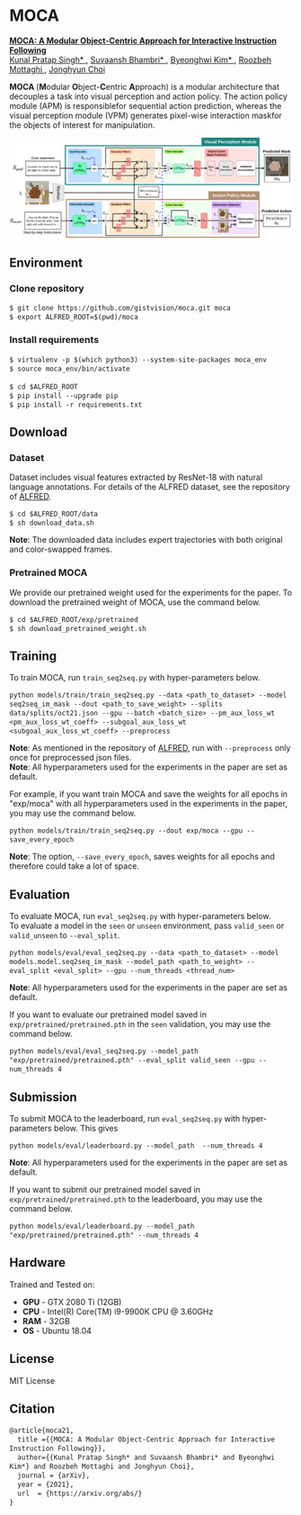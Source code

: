 # MOCA
<a href=""> <b> MOCA: A Modular Object-Centric Approach for Interactive Instruction Following </b> </a>
<br>
<a href=""> Kunal Pratap Singh* </a>,
<a href=""> Suvaansh Bhambri* </a>,
<a href=""> Byeonghwi Kim* </a>,
<a href="http://roozbehm.info/"> Roozbeh Mottaghi </a>,
<a href="http://ppolon.github.io/"> Jonghyun Choi </a>

<b> MOCA </b> (<b>M</b>odular <b>O</b>bject-<b>C</b>entric <b>A</b>pproach) is a modular architecture that decouples a task into visual perception and action policy.
The action policy module (APM) is responsiblefor sequential action prediction, whereas the visual perception module (VPM) generates pixel-wise interaction maskfor the objects of interest for manipulation.

<img src="media/moca.png" alt="MOCA">


## Environment
### Clone repository
```
$ git clone https://github.com/gistvision/moca.git moca
$ export ALFRED_ROOT=$(pwd)/moca
```

### Install requirements
```
$ virtualenv -p $(which python3) --system-site-packages moca_env
$ source moca_env/bin/activate

$ cd $ALFRED_ROOT
$ pip install --upgrade pip
$ pip install -r requirements.txt
```


## Download
### Dataset
Dataset includes visual features extracted by ResNet-18 with natural language annotations.
For details of the ALFRED dataset, see the repository of <a href="https://github.com/askforalfred/alfred">ALFRED</a>.
```
$ cd $ALFRED_ROOT/data
$ sh download_data.sh
```
**Note**: The downloaded data includes expert trajectories with both original and color-swapped frames.

### Pretrained MOCA
We provide our pretrained weight used for the experiments for the paper.
To download the pretrained weight of MOCA, use the command below.
```
$ cd $ALFRED_ROOT/exp/pretrained
$ sh download_pretrained_weight.sh
```


## Training
To train MOCA, run `train_seq2seq.py` with hyper-parameters below. <br>
```
python models/train/train_seq2seq.py --data <path_to_dataset> --model seq2seq_im_mask --dout <path_to_save_weight> --splits data/splits/oct21.json --gpu --batch <batch_size> --pm_aux_loss_wt <pm_aux_loss_wt_coeff> --subgoal_aux_loss_wt <subgoal_aux_loss_wt_coeff> --preprocess
```
**Note**: As mentioned in the repository of <a href="https://github.com/askforalfred/alfred/tree/master/models">ALFRED</a>, run with `--preprocess` only once for preprocessed json files. <br>
**Note**: All hyperparameters used for the experiments in the paper are set as default.

For example, if you want train MOCA and save the weights for all epochs in "exp/moca" with all hyperparameters used in the experiments in the paper, you may use the command below. <br>
```
python models/train/train_seq2seq.py --dout exp/moca --gpu --save_every_epoch
```
**Note**: The option, `--save_every_epoch`, saves weights for all epochs and therefore could take a lot of space.


## Evaluation
To evaluate MOCA, run `eval_seq2seq.py` with hyper-parameters below. <br>
To evaluate a model in the `seen` or `unseen` environment, pass `valid_seen` or `valid_unseen` to `--eval_split`.
```
python models/eval/eval_seq2seq.py --data <path_to_dataset> --model models.model.seq2seq_im_mask --model_path <path_to_weight> --eval_split <eval_split> --gpu --num_threads <thread_num>
```
**Note**: All hyperparameters used for the experiments in the paper are set as default.

If you want to evaluate our pretrained model saved in `exp/pretrained/pretrained.pth` in the `seen` validation, you may use the command below.
```
python models/eval/eval_seq2seq.py --model_path "exp/pretrained/pretrained.pth" --eval_split valid_seen --gpu --num_threads 4
```


## Submission
To submit MOCA to the leaderboard, run `eval_seq2seq.py` with hyper-parameters below.
This gives 
```
python models/eval/leaderboard.py --model_path  --num_threads 4
```
**Note**: All hyperparameters used for the experiments in the paper are set as default.

If you want to submit our pretrained model saved in `exp/pretrained/pretrained.pth` to the leaderboard, you may use the command below.
```
python models/eval/leaderboard.py --model_path "exp/pretrained/pretrained.pth" --num_threads 4
```


## Hardware 
Trained and Tested on:
- **GPU** - GTX 2080 Ti (12GB)
- **CPU** - Intel(R) Core(TM) i9-9900K CPU @ 3.60GHz
- **RAM** - 32GB
- **OS** - Ubuntu 18.04


## License
MIT License


## Citation
```
@article{moca21,
  title ={{MOCA: A Modular Object-Centric Approach for Interactive Instruction Following}},
  author={{Kunal Pratap Singh* and Suvaansh Bhambri* and Byeonghwi Kim*} and Roozbeh Mottaghi and Jonghyun Choi},
  journal = {arXiv},
  year = {2021},
  url  = {https://arxiv.org/abs/}
}
```
